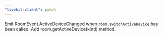 ```yaml
---
"livekit-client": patch
---
```


Emit RoomEvent.ActiveDeviceChanged when `room.switchActiveDevice` has been called. 
Add room.getActiveDevice(kind) method.
